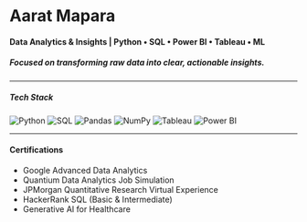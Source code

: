 # Aarat Mapara

#### Data Analytics & Insights | Python • SQL • Power BI • Tableau • ML
##### Focused on transforming raw data into clear, actionable insights.
---

##### Tech Stack

![Python](https://img.shields.io/badge/-Python-white?style=flat&logo=python&logoColor=3776AB)
![SQL](https://img.shields.io/badge/-SQL-white?style=flat&logo=postgresql&logoColor=336791)
![Pandas](https://img.shields.io/badge/-Pandas-white?style=flat&logo=pandas&logoColor=150458)
![NumPy](https://img.shields.io/badge/-NumPy-white?style=flat&logo=numpy&logoColor=013243)
![Tableau](https://img.shields.io/badge/-Tableau-white?style=flat&logo=tableau&logoColor=E97627)
![Power BI](https://img.shields.io/badge/-PowerBI-white?style=flat&logo=powerbi&logoColor=F2C811)

---

#### Certifications
- Google Advanced Data Analytics
- Quantium Data Analytics Job Simulation  
- JPMorgan Quantitative Research Virtual Experience  
- HackerRank SQL (Basic & Intermediate) 
- Generative AI for Healthcare

